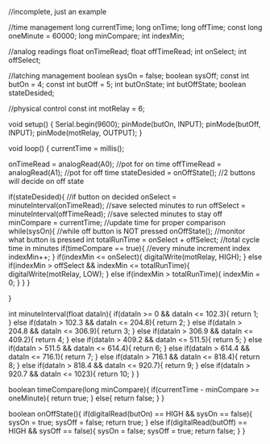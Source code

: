 //incomplete, just an example

//time management
long currentTime;
long onTime;
long offTime;
const long oneMinute = 60000;
long minCompare;
int indexMin;

//analog readings
float onTimeRead;
float offTimeRead;
int onSelect;
int offSelect;

//latching management
boolean sysOn = false;
boolean sysOff;
const int butOn = 4;
const int butOff = 5;
int butOnState;
int butOffState;
boolean stateDesided; 

//physical control
const int motRelay = 6;

void setup() {
  Serial.begin(9600);
  pinMode(butOn, INPUT);
  pinMode(butOff, INPUT);
  pinMode(motRelay, OUTPUT);
}

void loop() {
  currentTime = millis();
  
  onTimeRead = analogRead(A0); //pot for on time
  offTimeRead = analogRead(A1); //pot for off time
  stateDesided = onOffState(); //2 buttons will decide on off state

  if(stateDesided){ //if button on decided
    onSelect = minuteInterval(onTimeRead); //save selected minutes to run
    offSelect = minuteInterval(offTimeRead); //save selected minutes to stay off
    minCompare = currentTime; //update time for proper comparison
      while(sysOn){ //while off button is NOT pressed
        onOffState(); //monitor what button is pressed
        int totalRunTime = onSelect + offSelect; //total cycle time in minutes
          if(timeCompare == true){ //every minute increment index
            indexMin++;
           }
          if(indexMin <= onSelect){
          digitalWrite(motRelay, HIGH); 
          }
          else if(indexMin > offSelect && indexMin <= totalRunTime){
          digitalWrite(motRelay, LOW);
          }
          else if(indexMin > totalRunTime){
          indexMin = 0;
          }
      }
    }

  
}

int minuteInterval(float dataIn){
  if(dataIn >= 0 && dataIn <= 102.3){
    return 1;
    }
  else if(dataIn > 102.3 && dataIn <= 204.8){
    return 2;
    }
  else if(dataIn > 204.8 && dataIn <= 306.9){
    return 3;
    }
  else if(dataIn > 306.9 && dataIn <= 409.2){
    return 4;
    }
  else if(dataIn > 409.2 && dataIn <= 511.5){
    return 5;
    }
  else if(dataIn > 511.5 && dataIn <= 614.4){
    return 6;
    }
  else if(dataIn > 614.4 && dataIn <= 716.1){
    return 7;
    }
  else if(dataIn > 716.1 && dataIn <= 818.4){
    return 8;
    }
  else if(dataIn > 818.4 && dataIn <= 920.7){
    return 9;
    }
  else if(dataIn > 920.7 && dataIn <= 1023){
    return 10;
    }
  }

boolean timeCompare(long minCompare){
  if(currentTime - minCompare >= oneMinute){
    return true;
    }
  else{
    return false;
    }
  }

boolean onOffState(){
  if(digitalRead(butOn) == HIGH && sysOn == false){
    sysOn = true;
    sysOff = false;
    return true;
    }
  else if(digitalRead(butOff) == HIGH && sysOff == false){
    sysOn = false;
    sysOff = true;
    return false;
    }
  }
